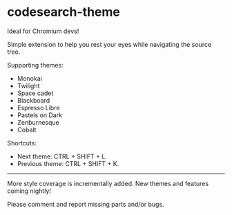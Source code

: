 codesearch-theme
================

Ideal for Chromium devs!

Simple extension to help you rest your eyes while navigating the source tree.

Supporting themes:
- Monokai
- Twilight
- Space cadet
- Blackboard
- Espresso Libre
- Pastels on Dark
- Zenburnesque
- Cobalt

Shortcuts:
- Next theme: CTRL + SHIFT + L.
- Previous theme: CTRL + SHIFT + K.

---

More style coverage is incrementally added.
New themes and features coming nightly!

Please comment and report missing parts and/or bugs.
